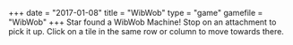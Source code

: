 +++
date = "2017-01-08"
title = "WibWob"
type = "game"
gamefile = "WibWob"
+++
Star found a WibWob Machine! Stop on an attachment to pick it up. Click on a tile in the same row or column to move towards there.
